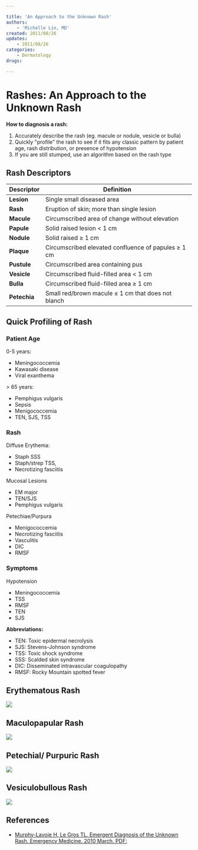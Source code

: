 ```yaml
---

title: 'An Approach to the Unknown Rash'
authors:
    - 'Michelle Lin, MD'
created: 2011/08/26
updates:
    - 2011/08/26
categories:
    - Dermatology
drugs: 

---
```



# Rashes: An Approach to the Unknown Rash

**How to diagnosis a rash:**

1.  Accurately describe the rash (eg. macule or nodule, vesicle or bulla)
2.  Quickly "profile" the rash to see if it fits any classic pattern by patient age, rash distribution, or presence of hypotension
3.  If you are still stumped, use an algorithm based on the rash type

## Rash Descriptors

| Descriptor   | Definition                                           |
|--------------|------------------------------------------------------|
| **Lesion**   | Single small diseased area                           |
| **Rash**     | Eruption of skin; more than single lesion            |
| **Macule**   | Circumscribed area of change without elevation       |
| **Papule**   | Solid raised lesion &lt; 1 cm                        |
| **Nodule**   | Solid raised ≥ 1 cm                                  |
| **Plaque**   | Circumscribed elevated confluence of papules ≥ 1 cm  |
| **Pustule**  | Circumscribed area containing pus                    |
| **Vesicle**  | Circumscribed fluid-filled area &lt; 1 cm            |
| **Bulla**    | Circumscribed fluid-filled area ≥ 1 cm               |
| **Petechia** | Small red/brown macule ≤ 1 cm that does not blanch   |

## Quick Profiling of Rash

### Patient Age

0-5 years:
  - Meningococcemia        
  - Kawasaki disease        
  - Viral exanthema  

&gt; 65 years:
  - Pemphigus vulgaris
  - Sepsis
  - Menigococcemia
  - TEN, SJS, TSS  

### Rash

Diffuse Erythema:
  - Staph SSS
  - Staph/strep TSS,
  - Necrotizing fasciitis

Mucosal Lesions
  - EM major
  - TEN/SJS
  - Pemphigus vulgaris

Petechiae/Purpura
  - Menigococcemia
  - Necrotizing fasciitis
  - Vasculitis
  - DIC
  - RMSF

### Symptoms

Hypotension
  - Meningococcemia
  - TSS
  - RMSF
  - TEN
  - SJS

**Abbreviations:**
-   TEN: Toxic epidermal necrolysis 
-   SJS: Stevens-Johnson syndrome 
-   TSS: Toxic shock syndrome 
-   SSS: Scalded skin syndrome
-   DIC: Disseminated intravascular coagulopathy 
-   RMSF: Rocky Mountain spotted fever 

## Erythematous Rash

![](https://d2p53dh3qxfm0x.cloudfront.net/uploads/img/1jx/5/m/2457786b-ca9a-58b8-9e55-eccc8c273cd0/640.png)

## Maculopapular Rash

![](https://d2p53dh3qxfm0x.cloudfront.net/uploads/img/1jx/5/m/822a397a-8bff-56c9-a887-47da02bc05e3/640.png)

## Petechial/ Purpuric Rash

![](https://d2p53dh3qxfm0x.cloudfront.net/uploads/img/1jx/5/m/41d22197-55dd-55e2-b329-ac72e0799689/640.png)

## Vesiculobullous Rash

![](https://d2p53dh3qxfm0x.cloudfront.net/uploads/img/1jx/5/m/45c7b502-6dd4-5061-949d-d1d7bb50c1db/640.png)

## References

-   [Murphy-Lavoie H, Le Gros TL. Emergent Diagnosis of the Unknown Rash. Emergency Medicine. 2010 March. PDF:](http://www.emedmag.com/PDF/042030006.pdf)
